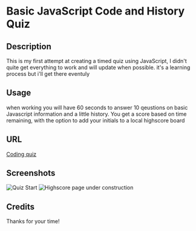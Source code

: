 #  Basic JavaScript Code and History Quiz

## Description
 This is my first attempt at creating a timed quiz using JavaScript, I didn't quite get everything to work and will update when possible. it's a learning process but i'll get there eventuly 

## Usage
when working you will have 60 seconds to answer 10 qeustions on  basic Javascript information and a little history. 
You get a score based on time remaining, with the option to add your initials to a local highscore board

## URL
[Coding quiz](https://brosencrans.github.io/coding-quiz-basic/)

## Screenshots
![Quiz Start](https://raw.githubusercontent.com/BRosencrans/coding-quiz-basic/main/assets/screenshots/quiz-page-1.png)
![Highscore page under construction](https://raw.githubusercontent.com/BRosencrans/coding-quiz-basic/main/assets/screenshots/under-construction-highscore.png)


## Credits
Thanks for your time!